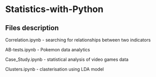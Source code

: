 # Statistics-with-Python

## Files description

Correlation.ipynb - searching for relationships between two indicators

AB-tests.ipynb - Pokemon data analytics

Case_Study.ipynb - statistical analysis of video games data

Clusters.ipynb - clasterisation using LDA model
